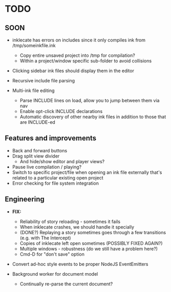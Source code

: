 # TODO

## SOON

* inklecate has errors on includes since it only compiles ink from /tmp/someinkfile.ink
    * Copy entire unsaved project into /tmp for compilation?
    * Within a project/window specific sub-folder to avoid collisions

* Clicking sidebar ink files should display them in the editor

* Recursive include file parsing

* Multi-ink file editing
    * Parse INCLUDE lines on load, allow you to jump between them via nav
    * Enable opt-click INCLUDE declarations
    * Automatic discovery of other nearby ink files in addition to those that are INCLUDE-ed

## Features and improvements

* Back and forward buttons
* Drag split view divider
    * And hide/show editor and player views?
* Pause live compilation / playing?
* Switch to specific project/file when opening an ink file externally that's related to a particular existing open project
* Error checking for file system integration

## Engineering

* **FIX:**
    * Reliability of story reloading - sometimes it fails
    * When inklecate crashes, we should handle it specially
    * (DONE?) Replaying a story sometimes goes through a few transitions (e.g. with The Intercept)
    * Copies of inklecate left open sometimes (POSSIBLY FIXED AGAIN?)
    * Multiple windows - robustness (do we still have a problem here?)
    * Cmd-D for "don't save" option

* Convert ad-hoc style events to be proper NodeJS EventEmitters

* Background worker for document model
    * Continually re-parse the current document?